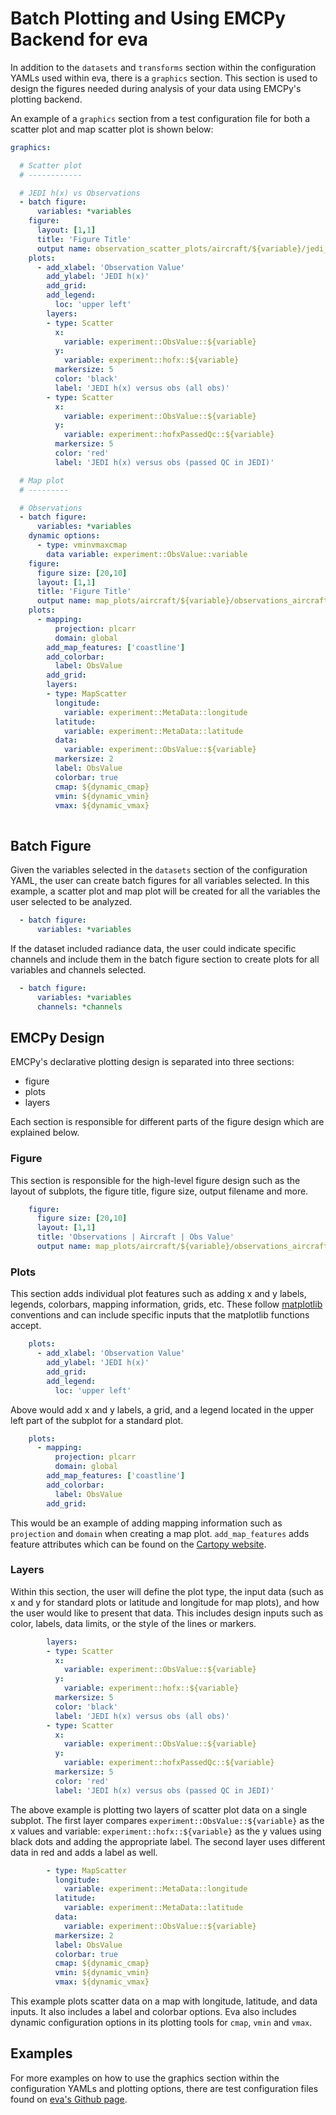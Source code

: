 # Batch Plotting and Using EMCPy Backend for eva

In addition to the `datasets` and `transforms` section within the configuration YAMLs used within eva, there is a `graphics` section. This section is used to design the figures needed during analysis of your data using EMCPy's plotting backend. 

An example of a `graphics` section from a test configuration file for both a scatter plot and map scatter plot is shown below:

``` yaml
graphics:

  # Scatter plot
  # ------------

  # JEDI h(x) vs Observations
  - batch figure:
      variables: *variables
    figure:
      layout: [1,1]
      title: 'Figure Title'
      output name: observation_scatter_plots/aircraft/${variable}/jedi_hofx_vs_obs_aircraft_${variable}.png
    plots:
      - add_xlabel: 'Observation Value'
        add_ylabel: 'JEDI h(x)'
        add_grid:
        add_legend:
          loc: 'upper left'
        layers:
        - type: Scatter
          x:
            variable: experiment::ObsValue::${variable}
          y:
            variable: experiment::hofx::${variable}
          markersize: 5
          color: 'black'
          label: 'JEDI h(x) versus obs (all obs)'
        - type: Scatter
          x:
            variable: experiment::ObsValue::${variable}
          y:
            variable: experiment::hofxPassedQc::${variable}
          markersize: 5
          color: 'red'
          label: 'JEDI h(x) versus obs (passed QC in JEDI)'

  # Map plot
  # ---------

  # Observations
  - batch figure:
      variables: *variables
    dynamic options:
      - type: vminvmaxcmap
        data variable: experiment::ObsValue::variable
    figure:
      figure size: [20,10]
      layout: [1,1]
      title: 'Figure Title'
      output name: map_plots/aircraft/${variable}/observations_aircraft_${variable}.png
    plots:
      - mapping:
          projection: plcarr
          domain: global
        add_map_features: ['coastline']
        add_colorbar:
          label: ObsValue
        add_grid:
        layers:
        - type: MapScatter
          longitude:
            variable: experiment::MetaData::longitude
          latitude:
            variable: experiment::MetaData::latitude
          data:
            variable: experiment::ObsValue::${variable}
          markersize: 2
          label: ObsValue
          colorbar: true
          cmap: ${dynamic_cmap}
          vmin: ${dynamic_vmin}
          vmax: ${dynamic_vmax}
            
```

## Batch Figure

Given the variables selected in the `datasets` section of the configuration YAML, the user can create batch figures for all variables selected. In this example, a scatter plot and map plot will be created for all the variables the user selected to be analyzed.

``` yaml
  - batch figure:
      variables: *variables
```

If the dataset included radiance data, the user could indicate specific channels and include them in the batch figure section to create plots for all variables and channels selected.

``` yaml
  - batch figure:
      variables: *variables
      channels: *channels
```

## EMCPy Design

EMCPy's declarative plotting design is separated into three sections: 
 * figure
 * plots
 * layers

Each section is responsible for different parts of the figure design which are explained below.

### Figure

This section is responsible for the high-level figure design such as the layout of subplots, the figure title, figure size, output filename and more. 

``` yaml
    figure:
      figure size: [20,10]
      layout: [1,1]
      title: 'Observations | Aircraft | Obs Value'
      output name: map_plots/aircraft/${variable}/observations_aircraft_${variable}.png
```

### Plots

This section adds individual plot features such as adding x and y labels, legends, colorbars, mapping information, grids, etc. These follow [matplotlib](https://matplotlib.org/stable/index.html) conventions and can include specific inputs that the matplotlib functions accept.

``` yaml
    plots:
      - add_xlabel: 'Observation Value'
        add_ylabel: 'JEDI h(x)'
        add_grid:
        add_legend:
          loc: 'upper left'
```
Above would add x and y labels, a grid, and a legend located in the upper left part of the subplot for a standard plot.

``` yaml
    plots:
      - mapping:
          projection: plcarr
          domain: global
        add_map_features: ['coastline']
        add_colorbar:
          label: ObsValue
        add_grid:
```
This would be an example of adding mapping information such as `projection` and `domain` when creating a map plot. `add_map_features` adds feature attributes which can be found on the [Cartopy website](https://scitools.org.uk/cartopy/docs/latest/reference/feature.html#feature-attributes).

### Layers

Within this section, the user will define the plot type, the input data (such as x and y for standard plots or latitude and longitude for map plots), and how the user would like to present that data. This includes design inputs such as color, labels, data limits, or the style of the lines or markers. 

``` yaml
        layers:
        - type: Scatter
          x:
            variable: experiment::ObsValue::${variable}
          y:
            variable: experiment::hofx::${variable}
          markersize: 5
          color: 'black'
          label: 'JEDI h(x) versus obs (all obs)'
        - type: Scatter
          x:
            variable: experiment::ObsValue::${variable}
          y:
            variable: experiment::hofxPassedQc::${variable}
          markersize: 5
          color: 'red'
          label: 'JEDI h(x) versus obs (passed QC in JEDI)'
```

The above example is plotting two layers of scatter plot data on a single subplot. The first layer compares `experiment::ObsValue::${variable}` as the x values and variable: `experiment::hofx::${variable}` as the y values using black dots and adding the appropriate label. The second layer uses different data in red and adds a label as well.

``` yaml
        - type: MapScatter
          longitude:
            variable: experiment::MetaData::longitude
          latitude:
            variable: experiment::MetaData::latitude
          data:
            variable: experiment::ObsValue::${variable}
          markersize: 2
          label: ObsValue
          colorbar: true
          cmap: ${dynamic_cmap}
          vmin: ${dynamic_vmin}
          vmax: ${dynamic_vmax}
```

This example plots scatter data on a map with longitude, latitude, and data inputs. It also includes a label and colorbar options. Eva also includes dynamic configuration options in its plotting tools for `cmap`, `vmin` and `vmax`.

## Examples

For more examples on how to use the graphics section within the configuration YAMLs and plotting options, there are test configuration files found on [eva's Github page](https://github.com/JCSDA-internal/eva/tree/develop/src/eva/tests/config).